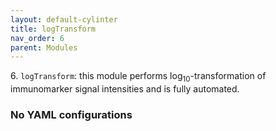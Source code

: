 ```yaml
---
layout: default-cylinter
title: logTransform
nav_order: 6
parent: Modules
---
```


6\. `logTransform`: this module performs log<sub>10</sub>-transformation of immunomarker signal intensities and is fully automated.

### No YAML configurations
